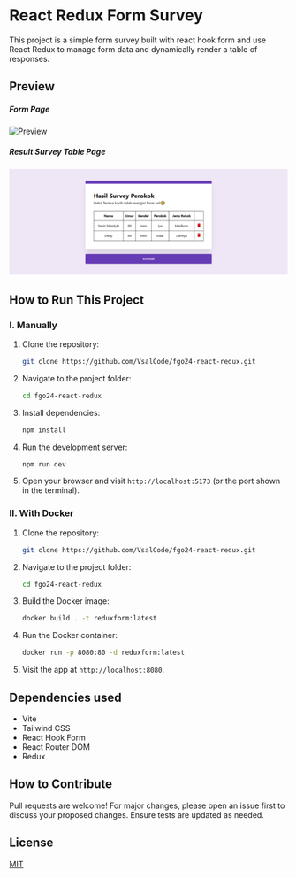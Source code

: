 # React Redux Form Survey

This project is a simple form survey built with react hook form and use React Redux to manage form data and dynamically render a table of responses.

## Preview

##### Form Page
![Preview](./src/assets/image.png)

##### Result Survey Table Page
![Preview](./src/assets/image%20copy.png)


## How to Run This Project

### I. Manually
1. Clone the repository:
   ```bash
   git clone https://github.com/VsalCode/fgo24-react-redux.git
   ```

2. Navigate to the project folder:
   ```bash
   cd fgo24-react-redux
   ```

3. Install dependencies:
   ```bash
   npm install
   ```

4. Run the development server:
   ```bash
   npm run dev
   ```

5. Open your browser and visit `http://localhost:5173` (or the port shown in the terminal).

### II. With Docker
1. Clone the repository:
   ```bash
   git clone https://github.com/VsalCode/fgo24-react-redux.git
   ```

2. Navigate to the project folder:
   ```bash
   cd fgo24-react-redux
   ```

3. Build the Docker image:
   ```bash
   docker build . -t reduxform:latest
   ```

4. Run the Docker container:
   ```bash
   docker run -p 8080:80 -d reduxform:latest
   ```

5. Visit the app at `http://localhost:8080`.

## Dependencies used
- Vite
- Tailwind CSS
- React Hook Form
- React Router DOM
- Redux

## How to Contribute
Pull requests are welcome! For major changes, please open an issue first to discuss your proposed changes. Ensure tests are updated as needed.

## License
[MIT](https://opensource.org/license/mit)
